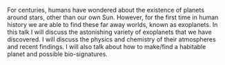 For centuries, humans have wondered about the existence of planets around stars, other than our own Sun. However, for the first time in human history we are able to find these far away worlds, known as exoplanets. In this talk I will discuss the astonishing variety of exoplanets that we have discovered. I will discuss the physics and chemistry of their atmospheres and recent findings. I will also talk about how to make/find a habitable planet and possible bio-signatures.